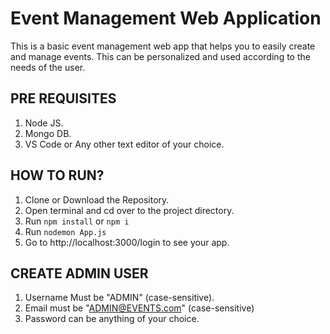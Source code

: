 # Event Management Web Application
This is a basic event management web app that helps you to easily create and manage events. This can be personalized and used according to the needs of the user.

## PRE REQUISITES
1. Node JS.
2. Mongo DB.
3. VS Code or Any other text editor of your choice.

## HOW TO RUN?
1. Clone or Download the Repository.
2. Open terminal and cd over to the project directory.
3. Run `npm install` or `npm i`
4. Run `nodemon App.js`
5. Go to http://localhost:3000/login to see your app.

## CREATE ADMIN USER
1. Username Must be "ADMIN" (case-sensitive).
2. Email must be "ADMIN@EVENTS.com" (case-sensitive)
3. Password can be anything of your choice.

